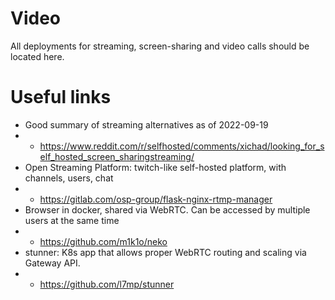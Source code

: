 
# Video

All deployments for streaming, screen-sharing and video calls should be located here.

# Useful links

- Good summary of streaming alternatives as of 2022-09-19
- - https://www.reddit.com/r/selfhosted/comments/xichad/looking_for_self_hosted_screen_sharingstreaming/
- Open Streaming Platform: twitch-like self-hosted platform, with channels, users, chat
- - https://gitlab.com/osp-group/flask-nginx-rtmp-manager
- Browser in docker, shared via WebRTC. Can be accessed by multiple users at the same time
- - https://github.com/m1k1o/neko
- stunner: K8s app that allows proper WebRTC routing and scaling via Gateway API.
- - https://github.com/l7mp/stunner
